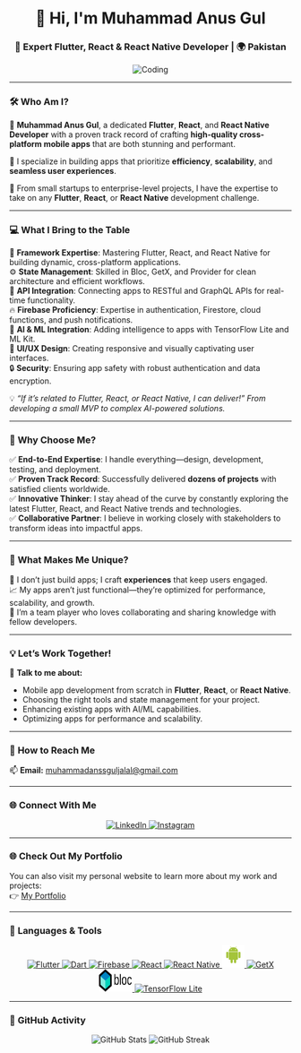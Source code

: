 <h1 align="center">👋 Hi, I'm Muhammad Anus Gul</h1>
<h3 align="center">🚀 Expert Flutter, React & React Native Developer | 🌍 Pakistan</h3>

<p align="center">
  <img src="https://i.pinimg.com/originals/f1/e7/34/f1e734f9cade86fe737a9aa404ad5677.gif" alt="Coding" width="400"/>
</p>

---

### 🛠 **Who Am I?**  
🌟 **Muhammad Anus Gul**, a dedicated **Flutter**, **React**, and **React Native Developer** with a proven track record of crafting **high-quality cross-platform mobile apps** that are both stunning and performant.  

🎯 I specialize in building apps that prioritize **efficiency**, **scalability**, and **seamless user experiences**.  

💼 From small startups to enterprise-level projects, I have the expertise to take on any **Flutter**, **React**, or **React Native** development challenge.  

---

### 💻 **What I Bring to the Table**  
🚀 **Framework Expertise**: Mastering Flutter, React, and React Native for building dynamic, cross-platform applications.  
⚙️ **State Management**: Skilled in Bloc, GetX, and Provider for clean architecture and efficient workflows.  
📡 **API Integration**: Connecting apps to RESTful and GraphQL APIs for real-time functionality.  
🔥 **Firebase Proficiency**: Expertise in authentication, Firestore, cloud functions, and push notifications.  
🧠 **AI & ML Integration**: Adding intelligence to apps with TensorFlow Lite and ML Kit.  
🎨 **UI/UX Design**: Creating responsive and visually captivating user interfaces.  
🔒 **Security**: Ensuring app safety with robust authentication and data encryption.  

💡 *“If it’s related to Flutter, React, or React Native, I can deliver!” From developing a small MVP to complex AI-powered solutions.*  

---

### 🚀 **Why Choose Me?**  
✅ **End-to-End Expertise**: I handle everything—design, development, testing, and deployment.  
✅ **Proven Track Record**: Successfully delivered **dozens of projects** with satisfied clients worldwide.  
✅ **Innovative Thinker**: I stay ahead of the curve by constantly exploring the latest Flutter, React, and React Native trends and technologies.  
✅ **Collaborative Partner**: I believe in working closely with stakeholders to transform ideas into impactful apps.  

---

### 🌟 **What Makes Me Unique?**  
📱 I don’t just build apps; I craft **experiences** that keep users engaged.  
📈 My apps aren’t just functional—they’re optimized for performance, scalability, and growth.  
🤝 I’m a team player who loves collaborating and sharing knowledge with fellow developers.  

---

### 💡 **Let’s Work Together!**  
💬 **Talk to me about:**  
- Mobile app development from scratch in **Flutter**, **React**, or **React Native**.  
- Choosing the right tools and state management for your project.  
- Enhancing existing apps with AI/ML capabilities.  
- Optimizing apps for performance and scalability.  

---

### 📧 **How to Reach Me**  
📫 **Email:** muhammadanssguljalal@gmail.com  

---

### 🌐 **Connect With Me**  
<p align="center">
  <a href="https://www.linkedin.com/in/muhammadanusgull" target="_blank">
    <img src="https://img.shields.io/badge/LinkedIn-blue?style=for-the-badge&logo=linkedin&logoColor=white" alt="LinkedIn"/>
  </a>
  <a href="https://instagram.com/muhammadanssgul" target="_blank">
    <img src="https://img.shields.io/badge/Instagram-E4405F?style=for-the-badge&logo=instagram&logoColor=white" alt="Instagram"/>
  </a>
</p>

---

### 🌐 **Check Out My Portfolio**  
You can also visit my personal website to learn more about my work and projects:  
👉 [My Portfolio](https://muhammad-anus-gul.vercel.app/)

---

### 🔧 **Languages & Tools**  
<p align="center"> 
  <a href="https://flutter.dev" target="_blank">
    <img src="https://www.vectorlogo.zone/logos/flutterio/flutterio-icon.svg" alt="Flutter" width="40" height="40"/>
  </a>
  <a href="https://dart.dev" target="_blank">
    <img src="https://www.vectorlogo.zone/logos/dartlang/dartlang-icon.svg" alt="Dart" width="40" height="40"/>
  </a>
  <a href="https://firebase.google.com/" target="_blank">
    <img src="https://www.vectorlogo.zone/logos/firebase/firebase-icon.svg" alt="Firebase" width="40" height="40"/>
  </a>
  <a href="https://reactjs.org" target="_blank">
    <img src="https://upload.wikimedia.org/wikipedia/commons/a/a7/React-icon.svg" alt="React" width="40" height="40"/>
  </a>
  <a href="https://reactnative.dev" target="_blank">
    <img src="https://upload.wikimedia.org/wikipedia/commons/0/0a/React_Native_Logo.png" alt="React Native" width="40" height="40"/>
  </a>
  <a href="https://developer.android.com" target="_blank">
    <img src="https://raw.githubusercontent.com/devicons/devicon/master/icons/android/android-original-wordmark.svg" alt="Android" width="40" height="40"/>
  </a>
  <a href="https://www.vectorlogo.zone/logos/getx/getx-icon.svg" target="_blank">
    <img src="https://www.vectorlogo.zone/logos/getx/getx-icon.svg" alt="GetX" width="40" height="40"/>
  </a>
  <a href="https://bloclibrary.dev" target="_blank">
    <img src="https://raw.githubusercontent.com/felangel/bloc/master/docs/assets/bloc_logo_full.png" alt="Bloc" width="60" height="40"/>
  </a>
  <a href="https://www.tensorflow.org/lite" target="_blank">
    <img src="https://www.vectorlogo.zone/logos/tensorflow/tensorflow-icon.svg" alt="TensorFlow Lite" width="40" height="40"/>
  </a>
</p>

---

### 🌟 **GitHub Activity**  
<p align="center">
  <img src="https://github-readme-stats.vercel.app/api?username=AnssGul&show_icons=true&theme=radical" alt="GitHub Stats" width="400"/>
  <img src="https://github-readme-streak-stats.herokuapp.com/?user=AnssGul&theme=radical" alt="GitHub Streak" width="400"/>
</p>
